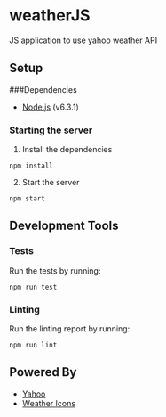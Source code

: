# weatherJS
JS application to use yahoo weather API

## Setup

###Dependencies
- [Node.js](http:nodejs.org) (v6.3.1)

### Starting the server

1. Install the dependencies

```
npm install
```

2. Start the server

```
npm start
```

## Development Tools

### Tests

Run the tests by running: 

```
npm run test
```

### Linting

Run the linting report by running:
```
npm run lint
```

## Powered By
- [Yahoo](https://www.yahoo.com/?ilc=401)
- [Weather Icons](https://erikflowers.github.io/weather-icons/)

